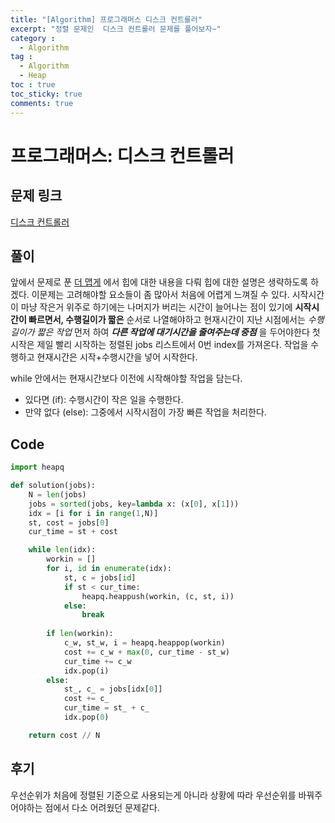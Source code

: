 ```yaml
---
title: "[Algorithm] 프로그래머스 디스크 컨트롤러"
excerpt: "정렬 문제인  디스크 컨트롤러 문제를 풀어보자~"
category :
  - Algorithm
tag :
  - Algorithm
  - Heap
toc : true
toc_sticky: true
comments: true
---
```


# 프로그래머스: 디스크 컨트롤러

## 문제 링크
[디스크 컨트롤러](https://school.programmers.co.kr/learn/courses/30/lessons/42627)

## 풀이
앞에서 문제로 푼 [더 맵게](2024-04-03-programmers-more_spicy.md) 에서 힙에 대한 내용을 다뤄
힙에 대한 설명은 생략하도록 하겠다.
이문제는 고려해야할 요소들이 좀 많아서 처음에 어렵게 느껴질 수 있다.
시작시간이 마냥 작은거 위주로 하기에는 나머지가 버리는 시간이 늘어나는 점이 있기에 
**시작시간이 빠르면서, 수행길이가 짧은** 순서로 나열해야하고 현재시간이 지난 시점에서는 *수행길이가 짧은 작업* 먼저 하여
__*다른 작업에 대기시간을 줄여주는데 중점*__ 을 두어야한다
첫 시작은 제일 빨리 시작하는 정렬된 jobs 리스트에서 0번 index를 가져온다.
작업을 수행하고 현재시간은 시작+수행시간을 넣어 시작한다. 
 
while 안에서는 현재시간보다 이전에 시작해야할 작업을 담는다. 
- 있다면 (if): 수행시간이 작은 일을 수행한다.
- 만약 없다 (else): 그중에서 시작시점이 가장 빠른 작업을 처리한다.

## Code
```python
import heapq

def solution(jobs):
    N = len(jobs)
    jobs = sorted(jobs, key=lambda x: (x[0], x[1]))
    idx = [i for i in range(1,N)]
    st, cost = jobs[0]
    cur_time = st + cost

    while len(idx):
        workin = []
        for i, id in enumerate(idx):
            st, c = jobs[id]
            if st < cur_time:
                heapq.heappush(workin, (c, st, i))
            else:
                break
        
        if len(workin):
            c_w, st_w, i = heapq.heappop(workin)
            cost += c_w + max(0, cur_time - st_w)
            cur_time += c_w
            idx.pop(i)
        else:
            st_, c_ = jobs[idx[0]]
            cost += c_
            cur_time = st_ + c_
            idx.pop(0)

    return cost // N
```


## 후기
우선순위가 처음에 정렬된 기준으로 사용되는게 아니라 
상황에 따라 우선순위를 바꿔주어야하는 점에서 다소 어려웠던 문제같다.